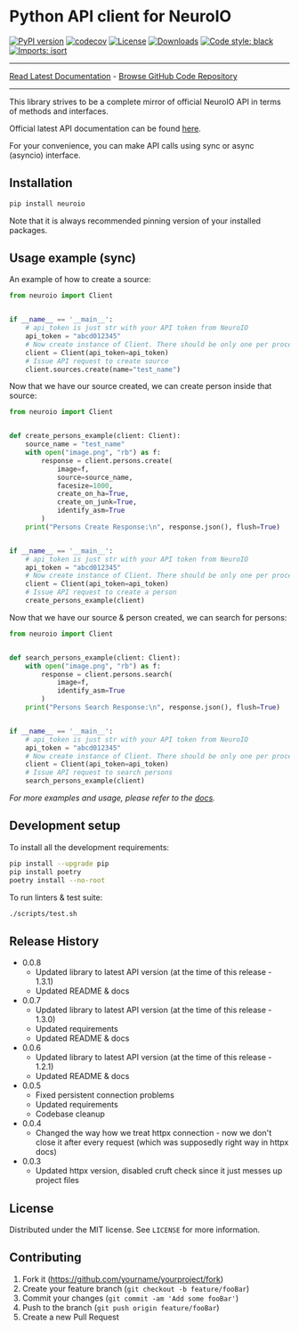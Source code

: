 # Python API client for NeuroIO


[![PyPI version](https://badge.fury.io/py/neuroio.svg)](http://badge.fury.io/py/neuroio)
[![codecov](https://codecov.io/gh/neuroio/neuroio-python/branch/master/graph/badge.svg)](https://codecov.io/gh/neuroio/neuroio-python)
[![License](https://img.shields.io/github/license/mashape/apistatus.svg)](https://pypi.python.org/pypi/neuroio/)
[![Downloads](https://pepy.tech/badge/neuroio)](https://pepy.tech/project/neuroio)
[![Code style: black](https://img.shields.io/badge/code%20style-black-000000.svg)](https://github.com/psf/black)
[![Imports: isort](https://img.shields.io/badge/%20imports-isort-%231674b1?style=flat&labelColor=ef8336)](https://timothycrosley.github.io/isort/)

_________________

[Read Latest Documentation](https://neuroio.github.io/neuroio-python/) - [Browse GitHub Code Repository](https://github.com/neuroio/neuroio-python/)
_________________

This library strives to be a complete mirror of official NeuroIO API in terms of methods and interfaces.

Official latest API documentation can be found [here](https://kb.neuroio.com/).

For your convenience, you can make API calls using sync or async (asyncio) interface.

## Installation

```sh
pip install neuroio
```

Note that it is always recommended pinning version of your installed packages.

## Usage example (sync)

An example of how to create a source:

```python
from neuroio import Client


if __name__ == '__main__':
    # api_token is just str with your API token from NeuroIO
    api_token = "abcd012345"
    # Now create instance of Client. There should be only one per process.
    client = Client(api_token=api_token)
    # Issue API request to create source
    client.sources.create(name="test_name")

```

Now that we have our source created, we can create person inside that source:

```python
from neuroio import Client


def create_persons_example(client: Client):
    source_name = "test_name"
    with open("image.png", "rb") as f:
        response = client.persons.create(
            image=f,
            source=source_name,
            facesize=1000,
            create_on_ha=True,
            create_on_junk=True,
            identify_asm=True
        )
    print("Persons Create Response:\n", response.json(), flush=True)


if __name__ == '__main__':
    # api_token is just str with your API token from NeuroIO
    api_token = "abcd012345"
    # Now create instance of Client. There should be only one per process.
    client = Client(api_token=api_token)
    # Issue API request to create a person
    create_persons_example(client)

```

Now that we have our source & person created, we can search for persons:

```python
from neuroio import Client


def search_persons_example(client: Client):
    with open("image.png", "rb") as f:
        response = client.persons.search(
            image=f,
            identify_asm=True
        )
    print("Persons Search Response:\n", response.json(), flush=True)


if __name__ == '__main__':
    # api_token is just str with your API token from NeuroIO
    api_token = "abcd012345"
    # Now create instance of Client. There should be only one per process.
    client = Client(api_token=api_token)
    # Issue API request to search persons
    search_persons_example(client)

```

_For more examples and usage, please refer to the [docs](https://neuroio.github.io/neuroio-python/)._

## Development setup

To install all the development requirements:

```sh
pip install --upgrade pip
pip install poetry
poetry install --no-root
```

To run linters & test suite:

```sh
./scripts/test.sh
```

## Release History

* 0.0.8
    * Updated library to latest API version (at the time of this release - 1.3.1)
    * Updated README & docs
* 0.0.7
    * Updated library to latest API version (at the time of this release - 1.3.0)
    * Updated requirements
    * Updated README & docs
* 0.0.6
    * Updated library to latest API version (at the time of this release - 1.2.1)
    * Updated README & docs
* 0.0.5
    * Fixed persistent connection problems
    * Updated requirements
    * Codebase cleanup
* 0.0.4
    * Changed the way how we treat httpx connection - now we don't close it after every request (which was supposedly right way in httpx docs)
* 0.0.3
    * Updated httpx version, disabled cruft check since it just messes up project files

## License

Distributed under the MIT license. See ``LICENSE`` for more information.

## Contributing

1. Fork it (<https://github.com/yourname/yourproject/fork>)
2. Create your feature branch (`git checkout -b feature/fooBar`)
3. Commit your changes (`git commit -am 'Add some fooBar'`)
4. Push to the branch (`git push origin feature/fooBar`)
5. Create a new Pull Request
